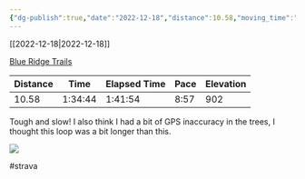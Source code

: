 ```yaml
---
{"dg-publish":true,"date":"2022-12-18","distance":10.58,"moving_time":"1:34:44","elapsed_time":"1:41:54","pace":"8:57","total_elevation_gain":902,"url":"https://www.strava.com/activities/8264703946","permalink":"/01-personal/strava/2022-12-18-blue-ridge-trails/","dgPassFrontmatter":true}
---
```



[[2022-12-18\|2022-12-18]]

[Blue Ridge Trails](https://www.strava.com/activities/8264703946)

| Distance | Time    | Elapsed Time | Pace | Elevation |
| -------- | ------- | ------------ | ---- | --------- |
| 10.58    | 1:34:44 | 1:41:54      | 8:57 | 902       |


Tough and slow! I also think I had a bit of GPS inaccuracy in the trees, I thought this loop was a bit longer than this.
    
![](https://dgtzuqphqg23d.cloudfront.net/ARQJ9Jn4dFkOVyY6-g15WuVAO3ASt0gb9wqG-unydEA-768x576.jpg)

    

#strava
